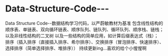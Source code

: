 # Data-Structure-Code---
Data Structure Code--数据结构学习代码，以严蔚敏教材为基准
包含线性结构的顺序表、单链表、双向循环链表、顺序队列、链队列、循环队列、顺序栈、链栈；以及非线性结构的二叉树
以及一些结构的简单应用，如计算后缀表达式（栈）；
排序（插入排序（直接插入排序、希尔排序）、交换排序（冒泡排序、快速排序）、选择排序（简单选择排序、堆排序））
持续更新ing...喜欢的给个小惺惺啊
